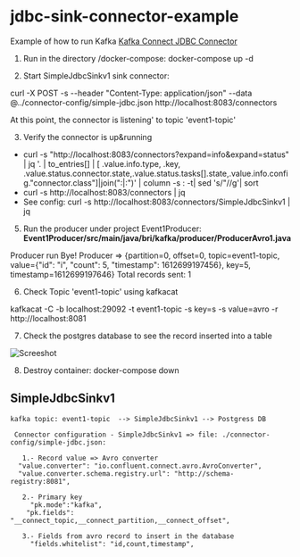 # jdbc-sink-connector-example
Example of how to run Kafka [Kafka Connect JDBC Connector](https://github.com/confluentinc/kafka-connect-jdbc)  


1. Run in the directory /docker-compose:  docker-compose up -d

2. Start SimpleJdbcSinkv1 sink connector:

curl -X POST -s --header "Content-Type: application/json" --data @../connector-config/simple-jdbc.json http://localhost:8083/connectors

At this point, the connector is listening' to topic 'event1-topic'

3. Verify the connector is up&running
- curl -s "http://localhost:8083/connectors?expand=info&expand=status" | jq '. | to_entries[] | [ .value.info.type, .key, .value.status.connector.state,.value.status.tasks[].state,.value.info.config."connector.class"]|join(":|:")' | column -s : -t| sed 's/\"//g'| sort
- curl -s http://localhost:8083/connectors | jq
- See config: curl -s http://localhost:8083/connectors/SimpleJdbcSinkv1 | jq


5. Run the producer under project Event1Producer:
**Event1Producer/src/main/java/bri/kafka/producer/ProducerAvro1.java** 

> > >
Producer run
 Bye!
 Producer => {partition=0, offset=0, topic=event1-topic, value={"id": "i", "count": 5, "timestamp": 1612699197456}, key=5, timestamp=1612699197646}
 Total records sent: 1
> > >  

6. Check Topic 'event1-topic' using kafkacat

kafkacat -C -b localhost:29092 -t event1-topic -s key=s -s value=avro -r http://localhost:8081

7. Check the postgres database to see the record inserted into a table

![Screeshot](images/TablePlus-record.jpg) 

8. Destroy container: docker-compose down


##  SimpleJdbcSinkv1
    kafka topic: event1-topic  --> SimpleJdbcSinkv1 --> Postgress DB
    
   ```
    Connector configuration - SimpleJdbcSinkv1 => file: ./connector-config/simple-jdbc.json:  
   
      1.- Record value => Avro converter
     "value.converter": "io.confluent.connect.avro.AvroConverter",
     "value.converter.schema.registry.url": "http://schema-registry:8081",
   
      2.- Primary key
        "pk.mode":"kafka",
       "pk.fields": "__connect_topic,__connect_partition,__connect_offset",
          
      3.- Fields from avro record to insert in the database 
        "fields.whitelist": "id,count,timestamp",      
      
   ```